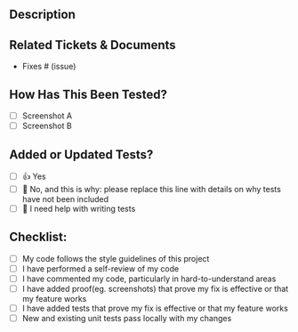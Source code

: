 ## Description

<!--
Please include a summary of the changes and the link to the ticket (jira/canban board etc). Please also include relevant motivation and context. List any dependencies that are required for this change.
 -->

## Related Tickets & Documents

<!--
Using keywords such as Closes #10, or Fixes #5 links to the issue and closes it once the pull request is merged.

For multiple issues:
Resolves #10, resolves #123, resolves octo-org/octo-repo#100

For more information:
https://docs.github.com/en/issues/tracking-your-work-with-issues/linking-a-pull-request-to-an-issue
 -->

- Fixes # (issue)

## How Has This Been Tested?

<!--
Please describe the tests that you ran to verify your changes. Provide instructions so we can reproduce. Please also list any relevant details for your test configuration.
 -->

- [ ] Screenshot A
- [ ] Screenshot B

## Added or Updated Tests?

<!--
Please delete options that are not relevant.
 -->

- [ ] 👍 Yes
- [ ] 🙅 No, and this is why: please replace this line with details on why tests have not been included
- [ ] 🙋 I need help with writing tests

## Checklist:

- [ ] My code follows the style guidelines of this project
- [ ] I have performed a self-review of my code
- [ ] I have commented my code, particularly in hard-to-understand areas
- [ ] I have added proof(eg. screenshots) that prove my fix is effective or that my feature works
- [ ] I have added tests that prove my fix is effective or that my feature works
- [ ] New and existing unit tests pass locally with my changes
